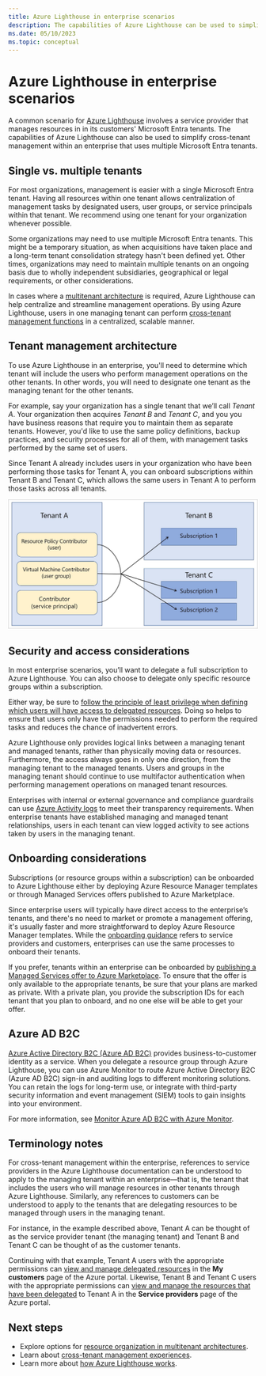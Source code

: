 ```yaml
---
title: Azure Lighthouse in enterprise scenarios
description: The capabilities of Azure Lighthouse can be used to simplify cross-tenant management within an enterprise which uses multiple Microsoft Entra tenants.
ms.date: 05/10/2023
ms.topic: conceptual
---
```


# Azure Lighthouse in enterprise scenarios

A common scenario for [Azure Lighthouse](../overview.md) involves a service provider that manages resources in in its customers' Microsoft Entra tenants. The capabilities of Azure Lighthouse can also be used to simplify cross-tenant management within an enterprise that uses multiple Microsoft Entra tenants.

## Single vs. multiple tenants

For most organizations, management is easier with a single Microsoft Entra tenant. Having all resources within one tenant allows centralization of management tasks by designated users, user groups, or service principals within that tenant. We recommend using one tenant for your organization whenever possible.

Some organizations may need to use multiple Microsoft Entra tenants. This might be a temporary situation, as when acquisitions have taken place and a long-term tenant consolidation strategy hasn't been defined yet. Other times, organizations may need to maintain multiple tenants on an ongoing basis due to wholly independent subsidiaries, geographical or legal requirements, or other considerations.

In cases where a [multitenant architecture](/azure/architecture/guide/multitenant/overview) is required, Azure Lighthouse can help centralize and streamline management operations. By using Azure Lighthouse, users in one managing tenant can perform [cross-tenant management functions](cross-tenant-management-experience.md) in a centralized, scalable manner.

## Tenant management architecture

To use Azure Lighthouse in an enterprise, you'll need to determine which tenant will include the users who perform management operations on the other tenants. In other words, you will need to designate one tenant as the managing tenant for the other tenants.

For example, say your organization has a single tenant that we’ll call *Tenant A*. Your organization then acquires *Tenant B* and *Tenant C*, and you you have business reasons that require you to maintain them as separate tenants. However, you'd like to use the same policy definitions, backup practices, and security processes for all of them, with management tasks performed by the same set of users.

Since Tenant A already includes users in your organization who have been performing those tasks for Tenant A, you can onboard subscriptions within Tenant B and Tenant C, which allows the same users in Tenant A to perform those tasks across all tenants.

![Diagram showing users in Tenant A managing resources in Tenant B and Tenant C.](../media/enterprise-azure-lighthouse.jpg)

## Security and access considerations

In most enterprise scenarios, you’ll want to delegate a full subscription to Azure Lighthouse. You can also choose to delegate only specific resource groups within a subscription.

Either way, be sure to [follow the principle of least privilege when defining which users will have access to delegated resources](recommended-security-practices.md#assign-permissions-to-groups-using-the-principle-of-least-privilege). Doing so helps to ensure that users only have the permissions needed to perform the required tasks and reduces the chance of inadvertent errors.

Azure Lighthouse only provides logical links between a managing tenant and managed tenants, rather than physically moving data or resources. Furthermore, the access always goes in only one direction, from the managing tenant to the managed tenants. Users and groups in the managing tenant should continue to use multifactor authentication when performing management operations on managed tenant resources.

Enterprises with internal or external governance and compliance guardrails can use [Azure Activity logs](../../azure-monitor/essentials/platform-logs-overview.md) to meet their transparency requirements. When enterprise tenants have established managing and managed tenant relationships, users in each tenant can view logged activity to see actions taken by users in the managing tenant.

## Onboarding considerations

Subscriptions (or resource groups within a subscription) can be onboarded to Azure Lighthouse either by deploying Azure Resource Manager templates or through Managed Services offers published to Azure Marketplace.

Since enterprise users will typically have direct access to the enterprise’s tenants, and there's no need to market or promote a management offering, it's usually faster and more straightforward to deploy Azure Resource Manager templates. While the [onboarding guidance](../how-to/onboard-customer.md) refers to service providers and customers, enterprises can use the same processes to onboard their tenants.

If you prefer, tenants within an enterprise can be onboarded by [publishing a Managed Services offer to Azure Marketplace](../how-to/publish-managed-services-offers.md). To ensure that the offer is only available to the appropriate tenants, be sure that your plans are marked as private. With a private plan, you provide the subscription IDs for each tenant that you plan to onboard, and no one else will be able to get your offer.

## Azure AD B2C

[Azure Active Directory B2C (Azure AD B2C)](../../active-directory-b2c/overview.md) provides business-to-customer identity as a service. When you delegate a resource group through Azure Lighthouse, you can use Azure Monitor to route Azure Active Directory B2C (Azure AD B2C) sign-in and auditing logs to different monitoring solutions. You can retain the logs for long-term use, or integrate with third-party security information and event management (SIEM) tools to gain insights into your environment.

For more information, see [Monitor Azure AD B2C with Azure Monitor](../../active-directory-b2c/azure-monitor.md).

## Terminology notes

For cross-tenant management within the enterprise, references to service providers in the Azure Lighthouse documentation can be understood to apply to the managing tenant within an enterprise—that is, the tenant that includes the users who will manage resources in other tenants through Azure Lighthouse. Similarly, any references to customers can be understood to apply to the tenants that are delegating resources to be managed through users in the managing tenant.

For instance, in the example described above, Tenant A can be thought of as the service provider tenant (the managing tenant) and Tenant B and Tenant C can be thought of as the customer tenants.

Continuing with that example, Tenant A users with the appropriate permissions can [view and manage delegated resources](../how-to/view-manage-customers.md) in the **My customers** page of the Azure portal. Likewise, Tenant B and Tenant C users with the appropriate permissions can [view and manage the resources that have been delegated](../how-to/view-manage-service-providers.md) to Tenant A in the **Service providers** page of the Azure portal.

## Next steps

- Explore options for [resource organization in multitenant architectures](/azure/architecture/guide/multitenant/approaches/resource-organization).
- Learn about [cross-tenant management experiences](cross-tenant-management-experience.md).
- Learn more about [how Azure Lighthouse works](architecture.md).
